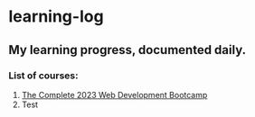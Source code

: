 # learning-log
## My learning progress, documented daily.
### List of courses:
1. [The Complete 2023 Web Development Bootcamp](https://www.udemy.com/course/the-complete-web-development-bootcamp/)
2. Test
